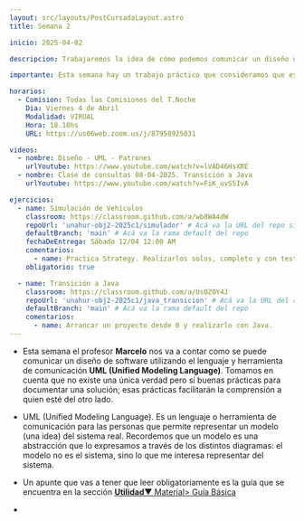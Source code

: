```yaml
---
layout: src/layouts/PostCursadaLayout.astro
title: Semana 2

inicio: 2025-04-02

descripcion: Trabajaremos la idea de cómo podemos comunicar un diseño utilizando el lenguje y herramienta de comunicación UML. Hay ejercicios para practicar.

importante: Esta semana hay un trabajo práctico que consideramos que es muy importante que lo realicen solos porque les permitirá afianzar el conocimiento sobre el patrón strategy. También les dejamos otro ejercicio más para que aprendan como  arrancar y realizar un proyecto java desde 0, estaría muy bueno que también lo hagan y se consulten entre uds.

horarios:
  - Comision: Todas las Comisiones del T.Noche
    Dia: Viernes 4 de Abril
    Modalidad: VIRUAL
    Hora: 18.10hs
    URL: https://us06web.zoom.us/j/87958925031

videos:
  - nombre: Diseño - UML - Patrones
    urlYoutube: https://www.youtube.com/watch?v=lVAD46HsXRE
  - nombre: Clase de consultas 08-04-2025. Transición a Java
    urlYoutube: https://www.youtube.com/watch?v=FiK_uvS5IvA

ejercicios:
  - name: Simulación de Vehículos
    classroom: https://classroom.github.com/a/wb8WA4dW
    repoUrl: 'unahur-obj2-2025c1/simulador' # Acá va la URL del repo sin el "https://github.com/"
    defaultBranch: 'main' # Acá va la rama default del repo
    fechaDeEntrega: Sábado 12/04 12:00 AM
    comentarios:
      - name: Practica Strategy. Realizarlos solos, completo y con test.
    obligatorio: true

  - name: Transición a Java
    classroom: https://classroom.github.com/a/UsOZOY4J
    repoUrl: 'unahur-obj2-2025c1/java_transicion' # Acá va la URL del repo sin el "https://github.com/"
    defaultBranch: 'main' # Acá va la rama default del repo
    comentarios:
      - name: Arrancar un proyecto desde 0 y realizarlo con Java.
---
```


- Esta semana el profesor **Marcelo** nos va a contar como se puede comunicar un diseño de software utilizando el lenguaje y herramienta de comunicación **UML (Unified Modeling Language)**. Tomamos en cuenta que no existe una única verdad pero sí buenas prácticas para documentar una solución; esas prácticas facilitarán la comprensión a quien esté del otro lado.

- UML (Unified Modeling Language). Es un lenguaje o herramienta de comunicación para las personas que permite representar un modelo (una idea) del sistema real. Recordemos que un modelo es una abstracción que lo expresamos a través de los distintos diagramas: el modelo no es el sistema, sino lo que me interesa representar del sistema.

- Un apunte que vas a tener que leer obligatoriamente es la guía que se encuentra en la sección <a href="/material#guia" target="_blank">**Utilidad**▼ Material> Guía Básica</a>

-
